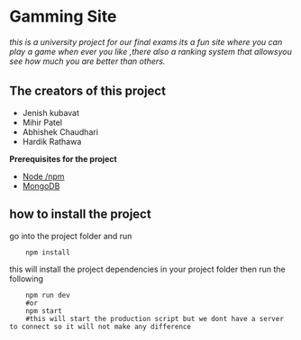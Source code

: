 # Gamming Site 


###### this is a university project for our final exams its a fun site where you can play a game when ever you  like ,there also  a ranking system that allowsyou see how much you are better than others.


## The creators of this project

- Jenish kubavat
- Mihir Patel
- Abhishek Chaudhari
- Hardik Rathawa


**Prerequisites for the project**
- [Node /npm](https://nodejs.org/en/)
- [MongoDB](https://www.mongodb.com/try/download/community)

## how to install the project
go into the project folder and run
``` shell
    npm install
```
this will install the project dependencies in your project folder
then run the following
``` shell
    npm run dev
    #or
    npm start
    #this will start the production script but we dont have a server to connect so it will not make any difference
```